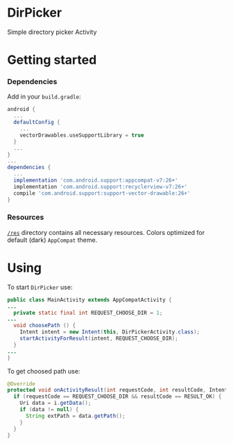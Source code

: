 # DirPicker
Simple directory picker Activity

# Getting started

### Dependencies
Add in your `build.gradle`:
```Groovy
android {
  ...
  defaultConfig {
    ...
    vectorDrawables.useSupportLibrary = true
  }
  ...
}
...
dependencies {
  ...
  implementation 'com.android.support:appcompat-v7:26+'
  implementation 'com.android.support:recyclerview-v7:26+'
  compile 'com.android.support:support-vector-drawable:26+'
}
```

### Resources
[`/res`](https://github.com/didim99/DirPicker/tree/master/res) directory contains all necessary resources. Colors optimized for default (dark) `AppCompat` theme.

# Using

To start `DirPicker` use:
```Java
public class MainActivity extends AppCompatActivity {
...
  private static final int REQUEST_CHOOSE_DIR = 1;
...
  void choosePath () {
    Intent intent = new Intent(this, DirPickerActivity.class);
    startActivityForResult(intent, REQUEST_CHOOSE_DIR);
  }
...
}
```

To get choosed path use:
```Java
@Override
protected void onActivityResult(int requestCode, int resultCode, Intent i) {
  if (requestCode == REQUEST_CHOOSE_DIR && resultCode == RESULT_OK) {
    Uri data = i.getData();
    if (data != null) {
      String extPath = data.getPath();
    }
  }
}
```